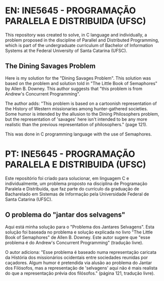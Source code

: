 # EN: INE5645 - PROGRAMAÇÃO PARALELA E DISTRIBUIDA (UFSC)

This repository was created to solve, in C language and individually, a problem proposed in the discipline of Parallel and Distributed Programming, which is part of the undergraduate curriculum of Bachelor of Information Systems at the Federal University of Santa Catarina (UFSC).

## The Dining Savages Problem

Here is my solution for the "Dining Savages Problem". This solution was based on the problem and solution told in "The Little Book of Semaphores" by Allen B. Downey. This author suggests that "this problem is from Andrew's Concurrent Programming".

The author adds: "This problem is based on a cartoonish representation of the History of Western missionaries among hunter-gathered societies. Some humor is intended by the allusion to the Dining Philosophers problem, but the representation of 'savages' here isn't intended to be any more realistic than the previous representation of philosophers." (page 121).

This was done in C programming language with the use of Semaphores.

# PT: INE5645 - PROGRAMAÇÃO PARALELA E DISTRIBUIDA (UFSC)

Este repositório foi criado para solucionar, em linguagem C e individualmente, um problema proposto na disciplina de Programação Paralela e Distribuída, que faz parte do currículo da graduação de Bacharelado em Sistemas de Informação pela Universidade Federal de Santa Catarina (UFSC). 

## O problema do "jantar dos selvagens"

Aqui está minha solução para o "Problema dos Jantares Selvagens". Esta solução foi baseada no problema e solução explicada no livro "The Little Book of Semaphores" de Allen B. Downey. Este autor sugere que "esse problema é do Andrew's Concurrent Programming" (tradução livre).

O autor adiciona: "Esse problema é baseado numa representação caricata da História dos missionários ocidentais entre sociedades reunidas por caçadores. Algum humor é pretendida via alusão ao problema do Jantar dos Filósofos, mas a representação de 'selvagens' aqui não é mais realista do que a representação prévia dos filósofos." (página 121, tradução livre).